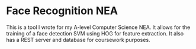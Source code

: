 # Face Recognition NEA
This is a tool I wrote for my A-level Computer Science NEA. It allows for the training of a face detection SVM using HOG for feature extraction. It also has a REST server and database for coursework purposes.
